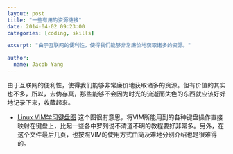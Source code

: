 ---layout: posttitle: "一些有用的资源链接"date: 2014-04-02 09:23:00categories: [coding, skills]excerpt: "由于互联网的便利性，使得我们能够非常廉价地获取诸多的资源。"author:  name: Jacob Yang---由于互联网的便利性，使得我们能够非常廉价地获取诸多的资源。但有价值的其实也不多，所以，去伪存真，那些能够不会因为时光的流逝而失色的东西就应该好好地记录下来，收藏起来。* [Linux VIM学习键盘图][1]这个图很有意思，将VIM所能用到的各种键盘操作直接映射在键盘上，比起一些各中罗列说不清道不明的教程要好非常多。另外，在这个文件最后几页，也按照VIM的使用方式由简及难地分别介绍也是很难得的。  [1]: /resources/linux/VIM键盘图.pdf